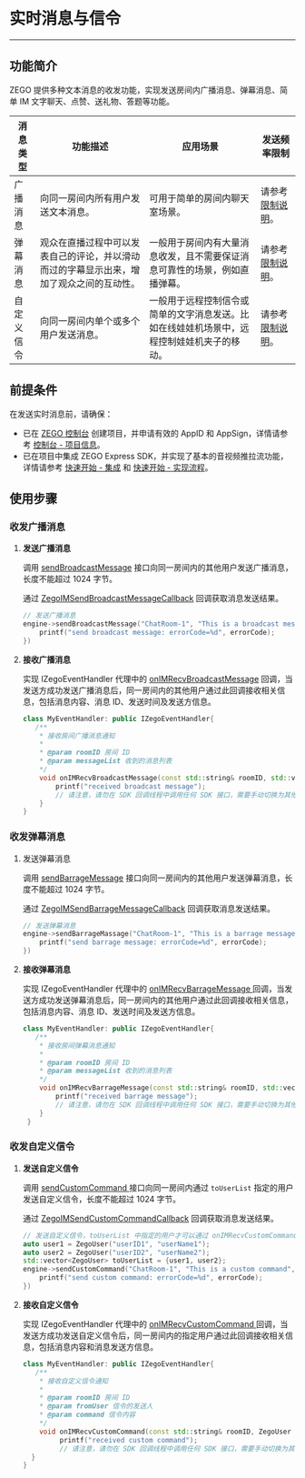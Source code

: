 # 实时消息与信令


- - -

## 功能简介

ZEGO 提供多种文本消息的收发功能，实现发送房间内广播消息、弹幕消息、简单 IM 文字聊天、点赞、送礼物、答题等功能。

| 消息类型 | 功能描述 | 应用场景 | 发送频率限制 |
|-------|--------|--------|--------|
| 广播消息 | 向同一房间内所有用户发送文本消息。 | 可用于简单的房间内聊天室场景。 | 请参考 [限制说明](https://doc-zh.zego.im/article/8338)。 |
| 弹幕消息 | 观众在直播过程中可以发表自己的评论，并以滑动而过的字幕显示出来，增加了观众之间的互动性。 | 一般用于房间内有大量消息收发，且不需要保证消息可靠性的场景，例如直播弹幕。 | 请参考 [限制说明](https://doc-zh.zego.im/article/8338)。|
| 自定义信令 | 向同一房间内单个或多个用户发送消息。 | 一般用于远程控制信令或简单的文字消息发送。比如在线娃娃机场景中，远程控制娃娃机夹子的移动。 | 请参考 [限制说明](https://doc-zh.zego.im/article/8338)。 

## 前提条件

在发送实时消息前，请确保：

- 已在 [ZEGO 控制台](https://console.zego.im) 创建项目，并申请有效的 AppID 和 AppSign，详情请参考 [控制台 - 项目信息](/console/project-info)。
- 已在项目中集成 ZEGO Express SDK，并实现了基本的音视频推拉流功能，详情请参考 [快速开始 - 集成](https://doc-zh.zego.im/article/21141) 和 [快速开始 - 实现流程](https://doc-zh.zego.im/article/21031)。


## 使用步骤

### 收发广播消息

1. **发送广播消息**

    调用 [sendBroadcastMessage](https://doc-zh.zego.im/article/api?doc=Express_Video_SDK_API~CPP_linux~class~zego-express-i-zego-express-engine#send-broadcast-message) 接口向同一房间内的其他用户发送广播消息，长度不能超过 1024 字节。

    通过 [ZegoIMSendBroadcastMessageCallback](https://doc-zh.zego.im/article/api?doc=Express_Video_SDK_API~cpp_linux~interface~ZegoExpressDefines#zego-im-send-broadcast-message-callback) 回调获取消息发送结果。

    ```cpp
    // 发送广播消息
    engine->sendBroadcastMessage("ChatRoom-1", "This is a broadcast message", [=](/live-streaming-linux/room/int-errorcode,-unsigned-long-long-messageid){
        printf("send broadcast message: errorCode=%d", errorCode);
    })
    ```

2. **接收广播消息**

    实现 IZegoEventHandler 代理中的 [onIMRecvBroadcastMessage](https://doc-zh.zego.im/article/api?doc=Express_Video_SDK_API~CPP_linux~class~zego-express-i-zego-event-handler#on-im-recv-broadcast-message) 回调，当发送方成功发送广播消息后，同一房间内的其他用户通过此回调接收相关信息，包括消息内容、消息 ID、发送时间及发送方信息。

    ```cpp
    class MyEventHandler: public IZegoEventHandler{
       /**
        * 接收房间广播消息通知
        *
        * @param roomID 房间 ID
        * @param messageList 收到的消息列表
        */
        void onIMRecvBroadcastMessage(const std::string& roomID, std::vector<ZegoBroadcastMessageInfo> messageList) override {
            printf("received broadcast message");
            // 请注意，请勿在 SDK 回调线程中调用任何 SDK 接口，需要手动切换为其他线程，否则会产生死锁
        }
    }    
    ```

### 收发弹幕消息

1. 发送弹幕消息

   调用 [sendBarrageMessage](https://doc-zh.zego.im/article/api?doc=Express_Video_SDK_API~CPP_linux~class~zego-express-i-zego-express-engine#send-barrage-message) 接口向同一房间内的其他用户发送弹幕消息，长度不能超过 1024 字节。

   通过 [ZegoIMSendBarrageMessageCallback](https://doc-zh.zego.im/article/api?doc=Express_Video_SDK_API~cpp_linux~interface~ZegoExpressDefines#zego-im-send-barrage-message-callback) 回调获取消息发送结果。

   ```cpp
   // 发送弹幕消息
   engine->sendBarrageMassage("ChatRoom-1", "This is a barrage message", [=](/live-streaming-linux/room/int-errorcode,-std::string-messageid){
       printf("send barrage message: errorCode=%d", errorCode);
   })
   ```

2. **接收弹幕消息**

    实现 IZegoEventHandler 代理中的 [onIMRecvBarrageMessage ](https://doc-zh.zego.im/article/api?doc=Express_Video_SDK_API~CPP_linux~class~zego-express-i-zego-event-handler#on-im-recv-barrage-message) 回调，当发送方成功发送弹幕消息后，同一房间内的其他用户通过此回调接收相关信息，包括消息内容、消息 ID、发送时间及发送方信息。

    ```cpp
    class MyEventHandler: public IZegoEventHandler{
       /**
        * 接收房间弹幕消息通知
        *
        * @param roomID 房间 ID
        * @param messageList 收到的消息列表
        */
        void onIMRecvBarrageMessage(const std::string& roomID, std::vector<ZegoBarrageMessageInfo> messageList) override {
            printf("received barrage message");
            // 请注意，请勿在 SDK 回调线程中调用任何 SDK 接口，需要手动切换为其他线程，否则会产生死锁
        }
     }    
    ``` 

### 收发自定义信令

1. **发送自定义信令**

   调用 [sendCustomCommand ](https://doc-zh.zego.im/article/api?doc=Express_Video_SDK_API~CPP_linux~class~zego-express-i-zego-express-engine#send-custom-command) 接口向同一房间内通过 `toUserList` 指定的用户发送自定义信令，长度不能超过 1024 字节。

   通过 [ZegoIMSendCustomCommandCallback](https://doc-zh.zego.im/article/api?doc=Express_Video_SDK_API~cpp_linux~interface~ZegoExpressDefines#zego-im-send-custom-command-callback) 回调获取消息发送结果。

   ```cpp
   // 发送自定义信令，toUserList 中指定的用户才可以通过 onIMRecvCustomCommand 收到此信令
   auto user1 = ZegoUser("userID1", "userName1");
   auto user2 = ZegoUser("userID2", "userName2");
   std::vector<ZegoUser> toUserList = {user1, user2};
   engine->sendCustomCommand("ChatRoom-1", "This is a custom command", toUserList, [=](/live-streaming-linux/room/int-errorcode){
       printf("send custom command: errorCode=%d", errorCode);
   })
   ```

2. **接收自定义信令**

   实现 IZegoEventHandler 代理中的 [onIMRecvCustomCommand ](https://doc-zh.zego.im/article/api?doc=Express_Video_SDK_API~CPP_linux~class~zego-express-i-zego-event-handler#on-im-recv-custom-command) 回调，当发送方成功发送自定义信令后，同一房间内的指定用户通过此回调接收相关信息，包括消息内容和消息发送方信息。

   ```cpp
   class MyEventHandler: public IZegoEventHandler{
      /**
       * 接收自定义信令通知
       *
       * @param roomID 房间 ID
       * @param fromUser 信令的发送人
       * @param command 信令内容
       */
       void onIMRecvCustomCommand(const std::string& roomID, ZegoUser fromUser, const std::string& command) override {
            printf("received custom command");
            // 请注意，请勿在 SDK 回调线程中调用任何 SDK 接口，需要手动切换为其他线程，否则会产生死锁  
     }
   }
   ```

<Content />
